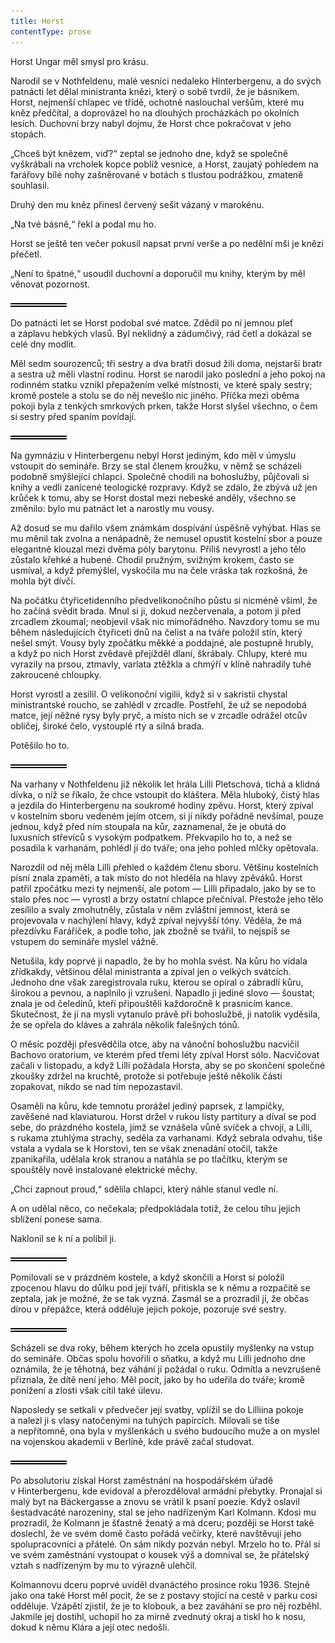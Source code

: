 ```yaml
---
title: Horst
contentType: prose
---
```


<section>

Horst Ungar měl smysl pro krásu.

Narodil se v Nothfeldenu, malé vesnici nedaleko Hinterbergenu, a do svých patnácti let dělal ministranta knězi, který o sobě tvrdil, že je básníkem. Horst, nejmenší chlapec ve třídě, ochotně naslouchal veršům, které mu kněz předčítal, a doprovázel ho na dlouhých procházkách po okolních lesích. Duchovní brzy nabyl dojmu, že Horst chce pokračovat v jeho stopách.

„Chceš být knězem, viď?“ zeptal se jednoho dne, když se společně vyškrábali na vrcholek kopce poblíž vesnice, a Horst, zaujatý pohledem na farářovy bílé nohy zašněrované v botách s tlustou podrážkou, zmateně souhlasil.

Druhý den mu kněz přinesl červený sešit vázaný v marokénu.

„Na tvé básně,“ řekl a podal mu ho.

Horst se ještě ten večer pokusil napsat první verše a po nedělní mši je knězi přečetl.

„Není to špatné,“ usoudil duchovní a doporučil mu knihy, kterým by měl věnovat pozornost.

![divider.png](./resources/divider_opt.png)

Do patnácti let se Horst podobal své matce. Zdědil po ní jemnou pleť a záplavu hebkých vlasů. Byl neklidný a zádumčivý, rád četl a dokázal se celé dny modlit.

Měl sedm sourozenců; tři sestry a dva bratři dosud žili doma, nejstarší bratr a sestra už měli vlastní rodinu. Horst se narodil jako poslední a jeho pokoj na rodinném statku vznikl přepažením velké místnosti, ve které spaly sestry; kromě postele a stolu se do něj nevešlo nic jiného. Příčka mezi oběma pokoji byla z tenkých smrkových prken, takže Horst slyšel všechno, o čem si sestry před spaním povídají.

![divider.png](./resources/divider_opt.png)

Na gymnáziu v Hinterbergenu nebyl Horst jediným, kdo měl v úmyslu vstoupit do semináře. Brzy se stal členem kroužku, v němž se scházeli podobně smýšlející chlapci. Společně chodili na bohoslužby, půjčovali si knihy a vedli zanícené teologické rozpravy. Když se zdálo, že zbývá už jen krůček k tomu, aby se Horst dostal mezi nebeské anděly, všechno se změnilo: bylo mu patnáct let a narostly mu vousy.

Až dosud se mu dařilo všem známkám dospívání úspěšně vyhýbat. Hlas se mu měnil tak zvolna a nenápadně, že nemusel opustit kostelní sbor a pouze elegantně klouzal mezi dvěma póly barytonu. Příliš nevyrostl a jeho tělo zůstalo křehké a hubené. Chodil pružným, svižným krokem, často se usmíval, a když přemýšlel, vyskočila mu na čele vráska tak rozkošná, že mohla být dívčí.

Na počátku čtyřicetidenního předvelikonočního půstu si nicméně všiml, že ho začíná svědit brada. Mnul si ji, dokud nezčervenala, a potom ji před zrcadlem zkoumal; neobjevil však nic mimořádného. Navzdory tomu se mu během následujících čtyřiceti dnů na čelist a na tváře položil stín, který nešel smýt. Vousy byly zpočátku měkké a poddajné, ale postupně hrubly, a když po nich Horst zvědavě přejížděl dlaní, škrábaly. Chlupy, které mu vyrazily na prsou, ztmavly, varlata ztěžkla a chmýří v klíně nahradily tuhé zakroucené chloupky.

Horst vyrostl a zesílil. O velikonoční vigilii, když si v sakristii chystal ministrantské roucho, se zahlédl v zrcadle. Postřehl, že už se nepodobá matce, její něžné rysy byly pryč, a místo nich se v zrcadle odrážel otcův obličej, široké čelo, vystouplé rty a silná brada.

Potěšilo ho to.

![divider.png](./resources/divider_opt.png)

Na varhany v Nothfeldenu již několik let hrála Lilli Pletschová, tichá a klidná dívka, o níž se říkalo, že chce vstoupit do kláštera. Měla hluboký, čistý hlas a jezdila do Hinterbergenu na soukromé hodiny zpěvu. Horst, který zpíval v kostelním sboru vedeném jejím otcem, si jí nikdy pořádně nevšímal, pouze jednou, když před ním stoupala na kůr, zaznamenal, že je obutá do luxusních střevíců s vysokým podpatkem. Překvapilo ho to, a než se posadila k varhanám, pohlédl jí do tváře; ona jeho pohled mlčky opětovala.

Narozdíl od něj měla Lilli přehled o každém členu sboru. Většinu kostelních písní znala zpaměti, a tak místo do not hleděla na hlavy zpěváků. Horst patřil zpočátku mezi ty nejmenší, ale potom — Lilli připadalo, jako by se to stalo přes noc — vyrostl a brzy ostatní chlapce přečníval. Přestože jeho tělo zesílilo a svaly zmohutněly, zůstala v něm zvláštní jemnost, která se projevovala v nachýlení hlavy, když zpíval nejvyšší tóny. Věděla, že má přezdívku Faráříček, a podle toho, jak zbožně se tvářil, to nejspíš se vstupem do semináře myslel vážně.

Netušila, kdy poprvé ji napadlo, že by ho mohla svést. Na kůru ho vídala zřídkakdy, většinou dělal ministranta a zpíval jen o velkých svátcích. Jednoho dne však zaregistrovala ruku, kterou se opíral o zábradlí kůru, širokou a pevnou, a naplnilo ji vzrušení. Napadlo ji jediné slovo — šoustat; znala je od čeledínů, kteří připouštěli každoročně k prasnicím kance. Skutečnost, že jí na mysli vytanulo právě při bohoslužbě, ji natolik vyděsila, že se opřela do kláves a zahrála několik falešných tónů.

O měsíc později přesvědčila otce, aby na vánoční bohoslužbu nacvičil Bachovo oratorium, ve kterém před třemi léty zpíval Horst sólo. Nacvičovat začali v listopadu, a když Lilli požádala Horsta, aby se po skončení společné zkoušky zdržel na kruchtě, protože si potřebuje ještě několik částí zopakovat, nikdo se nad tím nepozastavil.

Osaměli na kůru, kde temnotu prorážel jediný paprsek, z lampičky, zavěšené nad klaviaturou. Horst držel v rukou listy partitury a díval se pod sebe, do prázdného kostela, jímž se vznášela vůně svíček a chvojí, a Lilli, s rukama ztuhlýma strachy, seděla za varhanami. Když sebrala odvahu, tiše vstala a vydala se k Horstovi, ten se však znenadání otočil, takže zpanikařila, udělala krok stranou a natáhla se po tlačítku, kterým se spouštěly nově instalované elektrické měchy.

„Chci zapnout proud,“ sdělila chlapci, který náhle stanul vedle ní.

A on udělal něco, co nečekala; předpokládala totiž, že celou tíhu jejich sblížení ponese sama.

Naklonil se k ní a políbil ji.

![divider.png](./resources/divider_opt.png)

Pomilovali se v prázdném kostele, a když skončili a Horst si položil zpocenou hlavu do důlku pod její tváří, přitiskla se k němu a rozpačitě se zeptala, jak je možné, že se tak vyzná. Zasmál se a prozradil jí, že občas dírou v přepážce, která odděluje jejich pokoje, pozoruje své sestry.

![divider.png](./resources/divider_opt.png)

Scházeli se dva roky, během kterých ho zcela opustily myšlenky na vstup do semináře. Občas spolu hovořili o sňatku, a když mu Lilli jednoho dne oznámila, že je těhotná, bez váhání ji požádal o ruku. Odmítla a nevzrušeně přiznala, že dítě není jeho. Měl pocit, jako by ho udeřila do tváře; kromě ponížení a zlosti však cítil také úlevu.

Naposledy se setkali v předvečer její svatby, vplížil se do Lilliina pokoje a nalezl ji s vlasy natočenými na tuhých papírcích. Milovali se tiše a nepřítomně, ona byla v myšlenkách u svého budoucího muže a on myslel na vojenskou akademii v Berlíně, kde právě začal studovat.

![divider.png](./resources/divider_opt.png)

Po absolutoriu získal Horst zaměstnání na hospodářském úřadě v Hinterbergenu, kde evidoval a přerozděloval armádní přebytky. Pronajal si malý byt na Bäckergasse a znovu se vrátil k psaní poezie. Když oslavil šestadvacáté narozeniny, stal se jeho nadřízeným Karl Kolmann. Kdosi mu prozradil, že Kolmann je šťastně ženatý a má dceru; později se Horst také doslechl, že ve svém domě často pořádá večírky, které navštěvují jeho spolupracovníci a přátelé. On sám nikdy pozván nebyl. Mrzelo ho to. Přál si ve svém zaměstnání vystoupat o kousek výš a domníval se, že přátelský vztah s nadřízeným by mu to výrazně ulehčil.

Kolmannovu dceru poprvé uviděl dvanáctého prosince roku 1936. Stejně jako ona také Horst měl pocit, že se z postavy stojící na cestě v parku cosi odděluje. Vzápětí zjistil, že je to klobouk, a bez zaváhání se pro něj rozběhl. Jakmile jej dostihl, uchopil ho za mírně zvednutý okraj a tiskl ho k nosu, dokud k němu Klára a její otec nedošli.

</section>

